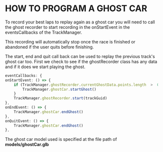 # **HOW TO PROGRAM A GHOST CAR**

To record your best laps to replay again as a ghost car you will need to call the ghost recorder to start recording in the onStartEvent in the eventsCallbacks of the TrackManager.

This recording will automatically stop once the race is finished or abandoned if the user quits before finishing.

The start, end and quit call back can be used to replay the previous track's ghost car too. First we check to see if the ghostRecorder class has any data and if it does we start playing the ghost.

  
```ts
eventCallbacks: {
onStartEvent: () => {
	if (TrackManager.ghostRecorder.currentGhostData.points.length  >  0) {
		TrackManager.ghostCar.startGhost()
	}
	TrackManager.ghostRecorder.start(trackGuid)
},
onEndEvent: () => {
	TrackManager.ghostCar.endGhost()
},
onQuitEvent: () => {
	TrackManager.ghostCar.endGhost()
},
```
The ghost car model used is specified at the file path of **models/ghostCar.glb**